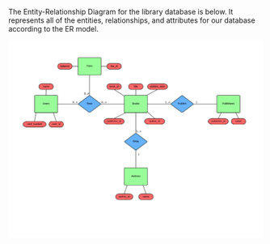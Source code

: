 The Entity-Relationship Diagram for the library database is below.
It represents all of the entities, relationships, and attributes for our database according to the ER model.

![ERDiagram](https://raw.githubusercontent.com/jrotolo/library-interface/master/Library%20E-R%20.png)